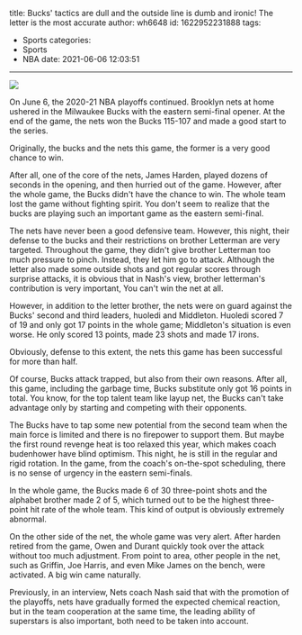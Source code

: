 title: Bucks' tactics are dull and the outside line is dumb and ironic! The letter is the most accurate
author: wh6648
id: 1622952231888
tags: 
- Sports
categories: 
- Sports
- NBA
date: 2021-06-06 12:03:51
---
![](https://p3.itc.cn/q_70/images01/20210606/bc51e8469cdc4217b26802c573fb55e2.jpeg)


On June 6, the 2020-21 NBA playoffs continued. Brooklyn nets at home ushered in the Milwaukee Bucks with the eastern semi-final opener. At the end of the game, the nets won the Bucks 115-107 and made a good start to the series.

Originally, the bucks and the nets this game, the former is a very good chance to win.

After all, one of the core of the nets, James Harden, played dozens of seconds in the opening, and then hurried out of the game. However, after the whole game, the Bucks didn't have the chance to win. The whole team lost the game without fighting spirit. You don't seem to realize that the bucks are playing such an important game as the eastern semi-final.

The nets have never been a good defensive team. However, this night, their defense to the bucks and their restrictions on brother Letterman are very targeted. Throughout the game, they didn't give brother Letterman too much pressure to pinch. Instead, they let him go to attack. Although the letter also made some outside shots and got regular scores through surprise attacks, it is obvious that in Nash's view, brother letterman's contribution is very important, You can't win the net at all.

However, in addition to the letter brother, the nets were on guard against the Bucks' second and third leaders, huoledi and Middleton. Huoledi scored 7 of 19 and only got 17 points in the whole game; Middleton's situation is even worse. He only scored 13 points, made 23 shots and made 17 irons.

Obviously, defense to this extent, the nets this game has been successful for more than half.

Of course, Bucks attack trapped, but also from their own reasons. After all, this game, including the garbage time, Bucks substitute only got 16 points in total. You know, for the top talent team like layup net, the Bucks can't take advantage only by starting and competing with their opponents.

The Bucks have to tap some new potential from the second team when the main force is limited and there is no firepower to support them. But maybe the first round revenge heat is too relaxed this year, which makes coach budenhower have blind optimism. This night, he is still in the regular and rigid rotation. In the game, from the coach's on-the-spot scheduling, there is no sense of urgency in the eastern semi-finals.

In the whole game, the Bucks made 6 of 30 three-point shots and the alphabet brother made 2 of 5, which turned out to be the highest three-point hit rate of the whole team. This kind of output is obviously extremely abnormal.

On the other side of the net, the whole game was very alert. After harden retired from the game, Owen and Durant quickly took over the attack without too much adjustment. From point to area, other people in the net, such as Griffin, Joe Harris, and even Mike James on the bench, were activated. A big win came naturally.

Previously, in an interview, Nets coach Nash said that with the promotion of the playoffs, nets have gradually formed the expected chemical reaction, but in the team cooperation at the same time, the leading ability of superstars is also important, both need to be taken into account.

